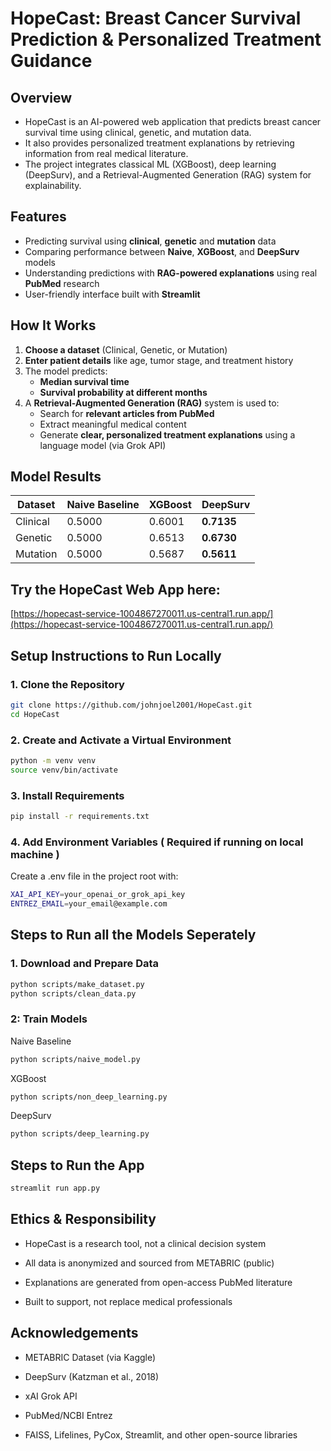 # HopeCast: Breast Cancer Survival Prediction & Personalized Treatment Guidance

## Overview

- HopeCast is an AI-powered web application that predicts breast cancer survival time using clinical, genetic, and mutation data. 
- It also provides personalized treatment explanations by retrieving information from real medical literature.
- The project integrates classical ML (XGBoost), deep learning (DeepSurv), and a Retrieval-Augmented Generation (RAG) system for explainability.



##  Features

- Predicting survival using **clinical**, **genetic** and **mutation** data
- Comparing performance between **Naive**, **XGBoost**, and **DeepSurv** models
- Understanding predictions with **RAG-powered explanations** using real **PubMed** research
- User-friendly interface built with **Streamlit**

## How It Works

1. **Choose a dataset** (Clinical, Genetic, or Mutation)
2. **Enter patient details** like age, tumor stage, and treatment history
3. The model predicts:
   - **Median survival time**
   - **Survival probability at different months**
4. A **Retrieval-Augmented Generation (RAG)** system is used to:
   - Search for **relevant articles from PubMed**
   - Extract meaningful medical content
   - Generate **clear, personalized treatment explanations** using a language model (via Grok API)


##  Model Results

| Dataset  | Naive Baseline | XGBoost | DeepSurv |
|----------|----------------|---------|----------|
| Clinical | 0.5000         | 0.6001  | **0.7135** |
| Genetic  | 0.5000         | 0.6513  | **0.6730** |
| Mutation | 0.5000         | 0.5687  | **0.5611** |

## Try the HopeCast Web App here:  

 [https://hopecast-service-1004867270011.us-central1.run.app/](https://hopecast-service-1004867270011.us-central1.run.app/)

##  Setup Instructions to Run Locally

### 1. Clone the Repository

```bash
git clone https://github.com/johnjoel2001/HopeCast.git
cd HopeCast
```

### 2. Create and Activate a Virtual Environment

```bash
python -m venv venv
source venv/bin/activate
```

### 3. Install Requirements

```bash
pip install -r requirements.txt
```

### 4. Add Environment Variables ( Required if running on local machine )

Create a .env file in the project root with:

```bash
XAI_API_KEY=your_openai_or_grok_api_key
ENTREZ_EMAIL=your_email@example.com
```

## Steps to Run all the Models Seperately

### 1. Download and Prepare Data

```bash
python scripts/make_dataset.py
python scripts/clean_data.py
```
### 2: Train Models

Naive Baseline

```bash
python scripts/naive_model.py
```

XGBoost

```bash
python scripts/non_deep_learning.py
```

DeepSurv

```bash
python scripts/deep_learning.py
```
## Steps to Run the App

```bash
streamlit run app.py
```

## Ethics & Responsibility

- HopeCast is a research tool, not a clinical decision system

- All data is anonymized and sourced from METABRIC (public)

- Explanations are generated from open-access PubMed literature

- Built to support, not replace medical professionals

## Acknowledgements

- METABRIC Dataset (via Kaggle)

- DeepSurv (Katzman et al., 2018)

- xAI Grok API

- PubMed/NCBI Entrez

- FAISS, Lifelines, PyCox, Streamlit, and other open-source libraries







